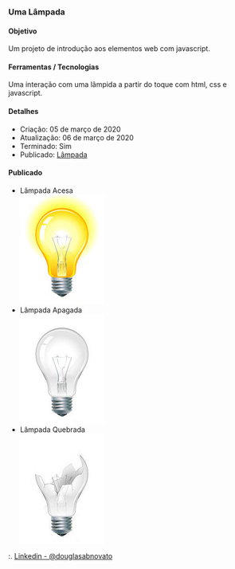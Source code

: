### Uma Lâmpada

#### Objetivo

Um projeto de introdução aos elementos web com javascript.

#### Ferramentas / Tecnologias

Uma interação com uma lâmpida a partir do toque com html, css e javascript.

#### Detalhes

- Criação: 05 de março de 2020
- Atualização: 06 de março de 2020
- Terminado: Sim 
- Publicado: [Lâmpada](http://gusty-cattle.surge.sh)

#### Publicado

- Lâmpada Acesa <br/> ![Lâmpada](/lampada-acesa.jpg) 
- Lâmpada Apagada <br/> ![Lâmpada](/lampada-apagada.jpg) 
- Lâmpada Quebrada <br/> ![Lâmpada](/lampada-quebrada.jpg) 

:. [Linkedin - @douglasabnovato](https://www.linkedin.com/in/douglasabnovato/)